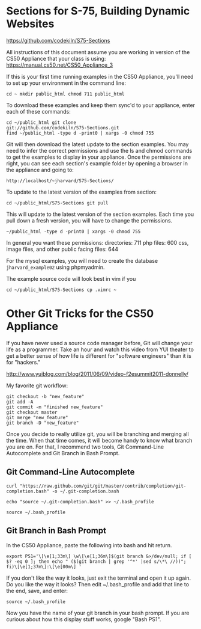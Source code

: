 Sections for S-75, Building Dynamic Websites
============================================

https://github.com/codekiln/S75-Sections 

All instructions of this document assume you are working in
version of the CS50 Appliance that your class is using: 
https://manual.cs50.net/CS50_Appliance_3

If this is your first time running examples in the CS50
Appliance, you'll need to set up your environment in the
command line: 

    cd ~ mkdir public_html chmod 711 public_html

To download these examples and keep them sync'd to your
appliance, enter each of these commands: 

    cd ~/public_html git clone
    git://github.com/codekiln/S75-Sections.git 
    find ~/public_html -type d -print0 | xargs -0 chmod 755

Git will then download the latest update to the section
examples.  You may need to infer the correct permissions
and use the ls and chmod commands to get the examples to
display in your appliance.  Once the permissions are
right, you can see each section's example folder by opening a
browser in the appliance and going to:

    http://localhost/~jharvard/S75-Sections/

To update to the latest version of the examples from
section:

    cd ~/public_html/S75-Sections git pull

This will update to the latest version of the section
examples. Each time you pull down a fresh version, you will have
to change the permissions. 

    ~/public_html -type d -print0 | xargs -0 chmod 755

In general you want these permissions: directories: 711
php files: 600 css, image files, and other public facing
files: 644

For the mysql examples, you will need to create the
database `jharvard_example02` using phpmyadmin.

The example source code will look best in vim if you

    cd ~/public_html/S75-Sections cp .vimrc ~

Other Git Tricks for the CS50 Appliance
=======================================

If you have never used a source code manager before, Git will
change your life as a programmer. Take an hour and watch this
video from YUI theater to get a better sense of how life is different for "software engineers" than it is for "hackers." 

http://www.yuiblog.com/blog/2011/06/09/video-f2esummit2011-donnelly/

My favorite git workflow: 

    git checkout -b "new_feature"
    git add -A
    git commit -m "finished new_feature"
    git checkout master
    git merge "new_feature"
    git branch -D "new_feature"

Once you decide to really utilize git, you will be branching and
merging all the time. When that time comes, it will become handy
to know what branch you are on. For that, I recommend two tools,
Git Command-Line Autocomplete and Git Branch in Bash Prompt. 

Git Command-Line Autocomplete
-----------------------------

    curl "https://raw.github.com/git/git/master/contrib/completion/git-completion.bash" -o ~/.git-completion.bash

    echo "source ~/.git-completion.bash" >> ~/.bash_profile

    source ~/.bash_profile

Git Branch in Bash Prompt
-------------------------

In the CS50 Appliance, paste the following into bash and hit return.

    export PS1='\[\e[1;33m\] \w\[\e[1;36m\]$(git branch &>/dev/null; if [ $? -eq 0 ]; then echo " ($(git branch | grep '^*' |sed s/\*\ //))"; fi)\[\e[1;37m\]:\[\e[00m\] '

If you don't like the way it looks, just exit the terminal and
open it up again.  Do you like the way it looks? Then edit
~/.bash_profile and add that line to the end, save, and enter:

    source ~/.bash_profile

Now you have the name of your git branch in your bash prompt. If
you are curious about how this display stuff works, google "Bash
PS1". 

